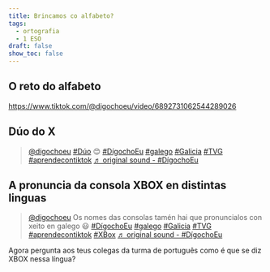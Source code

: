 ```yaml
---
title: Brincamos co alfabeto?
tags:
  - ortografia
  - 1 ESO
draft: false
show_toc: false
---
```

## O reto do alfabeto

https://www.tiktok.com/@digochoeu/video/6892731062544289026

## Dúo do X

<blockquote class="tiktok-embed" cite="https://www.tiktok.com/@digochoeu/video/6900152249402526978" data-video-id="6900152249402526978" style="max-width: 605px;min-width: 325px;" > <section> <a target="_blank" title="@digochoeu" href="https://www.tiktok.com/@digochoeu?refer=embed">@digochoeu</a> <a title="dúo" target="_blank" href="https://www.tiktok.com/tag/d%C3%BAo?refer=embed">#Dúo</a> 😊 <a title="dígochoeu" target="_blank" href="https://www.tiktok.com/tag/d%C3%ADgochoeu?refer=embed">#DígochoEu</a> <a title="galego" target="_blank" href="https://www.tiktok.com/tag/galego?refer=embed">#galego</a> <a title="galicia" target="_blank" href="https://www.tiktok.com/tag/galicia?refer=embed">#Galicia</a> <a title="tvg" target="_blank" href="https://www.tiktok.com/tag/tvg?refer=embed">#TVG</a> <a title="aprendecontiktok" target="_blank" href="https://www.tiktok.com/tag/aprendecontiktok?refer=embed">#aprendecontiktok</a> <a target="_blank" title="♬ original sound - #DígochoEu" href="https://www.tiktok.com/music/original-sound-6900152276216793858?refer=embed">♬ original sound - #DígochoEu</a> </section> </blockquote> <script async src="https://www.tiktok.com/embed.js"></script>

## A pronuncia da consola XBOX en distintas linguas

<blockquote class="tiktok-embed" cite="https://www.tiktok.com/@digochoeu/video/6942836063383670022" data-video-id="6942836063383670022" style="max-width: 605px;min-width: 325px;" > <section> <a target="_blank" title="@digochoeu" href="https://www.tiktok.com/@digochoeu?refer=embed">@digochoeu</a> Os nomes das consolas tamén hai que pronuncialos con xeito en galego 😃  <a title="dígochoeu" target="_blank" href="https://www.tiktok.com/tag/d%C3%ADgochoeu?refer=embed">#DígochoEu</a> <a title="galego" target="_blank" href="https://www.tiktok.com/tag/galego?refer=embed">#galego</a> <a title="galicia" target="_blank" href="https://www.tiktok.com/tag/galicia?refer=embed">#Galicia</a> <a title="tvg" target="_blank" href="https://www.tiktok.com/tag/tvg?refer=embed">#TVG</a> <a title="aprendecontiktok" target="_blank" href="https://www.tiktok.com/tag/aprendecontiktok?refer=embed">#aprendecontiktok</a> <a title="xbox" target="_blank" href="https://www.tiktok.com/tag/xbox?refer=embed">#XBox</a> <a target="_blank" title="♬ original sound - #DígochoEu" href="https://www.tiktok.com/music/original-sound-6942835757430196997?refer=embed">♬ original sound - #DígochoEu</a> </section> </blockquote> <script async src="https://www.tiktok.com/embed.js"></script>

Agora pergunta aos teus colegas da turma de português como é que se diz XBOX nessa língua?